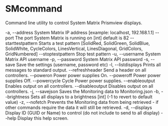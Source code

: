# SMcommand
Command line utility to control System Matrix Prismview displays.

  -a, --address         System Matrix IP address [example: localhost, 192.168.1.1]
  --port                The port System Matrix is running on [int] default is 82
  --starttestpattern    Starts a test pattern [SolidRed, SolidGreen, SolidBlue, SolidWhite, CycleColors, LinesVertical, LinesDiagonal, GridColors, GridNumbered]
  --stoptestpattern     Stop test pattern
  -u, --username        System Matrix API username
  -p, --password        System Matrix API password
  -s, --save            Save the settings (username, password etc)
  -l, --listdisplays    Prints all messages to standard output.
  --refreshheader       Send a header on all controllers.
  --poweron             Power power supplies On.
  --poweroff            Power power supplies Off.
  --powercycle          Cycle Power power supplies.
  --enableoutput        Enables output on all controllers.
  --disableoutput       Disables output on all controllers.
  -j, --savejson        Saves the Monitoring data to Monitoring.json
  -b, --brightness      Sets all displays to a brightness [int] (-1 to revert to default value) 
  -z, --nofetch         Prevents the Monitoring data from being retrieved - if other commands require the data it will still be retrieved.
  -d, --displays        Display ID (GUID or Name) to control (do not include to send to all display)
  --help                Display this help screen.
